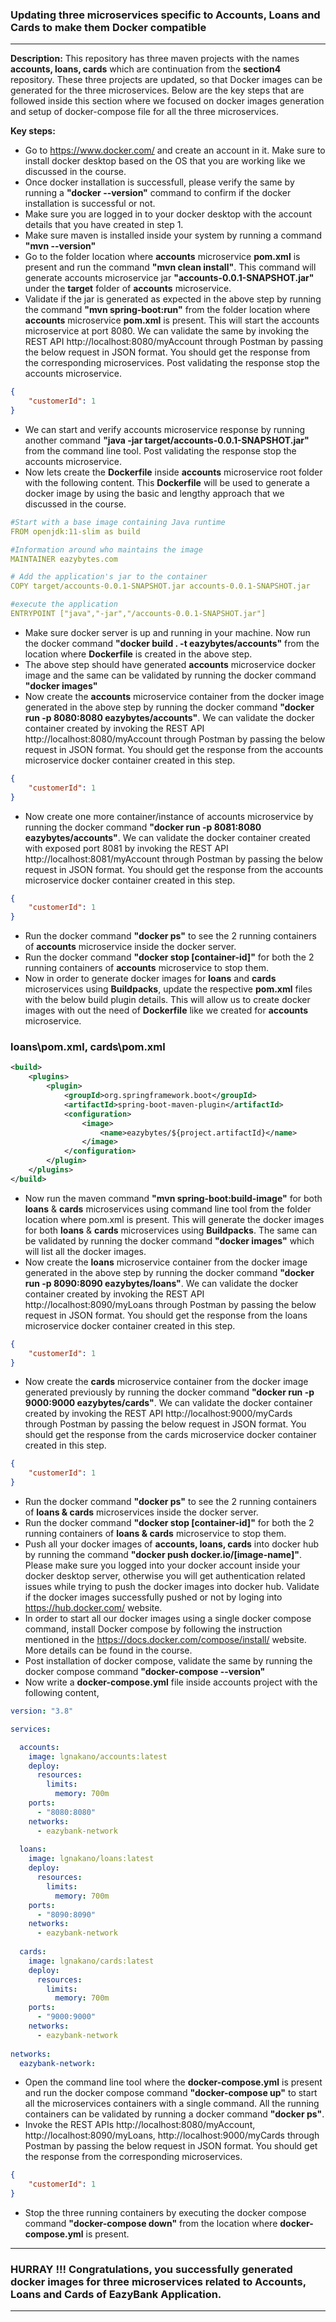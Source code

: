 ### Updating three microservices specific to Accounts, Loans and Cards to make them Docker compatible
---

**Description:** This repository has three maven projects with the names **accounts, loans, cards** which are continuation from the **section4** repository. 
These three projects are updated, so that Docker images can be generated for the three microservices. Below are the key steps that are followed inside this section where we focused on docker images generation and setup of docker-compose file for all the three microservices.

**Key steps:**
- Go to https://www.docker.com/ and create an account in it. Make sure to install docker desktop based on the OS that you are working like we discussed in the course.
- Once docker installation is successfull, please verify the same by running a **"docker --version"** command to confirm if the docker installation is successful or not.
- Make sure you are logged in to your docker desktop with the account details that you have created in step 1.
- Make sure maven is installed inside your system by running a command **"mvn --version"**
- Go to the folder location where **accounts** microservice **pom.xml** is present and run the command **"mvn clean install"**. This command will generate accounts microservice jar **"accounts-0.0.1-SNAPSHOT.jar"** under the **target** folder of **accounts** microservice.
- Validate if the jar is generated as expected in the above step by running the command **"mvn spring-boot:run"** from the folder location where **accounts** microservice **pom.xml** is present. This will start the accounts microservice at port 8080. We can validate the same by invoking the REST API http://localhost:8080/myAccount through Postman by passing the below request in JSON format. You should get the response from the corresponding microservices. Post validating the response stop the accounts microservice.
```json
{
    "customerId": 1
}
```
- We can start and verify accounts microservice response by running another command **"java -jar target/accounts-0.0.1-SNAPSHOT.jar"** from the command line tool. Post validating the response stop the accounts microservice.
- Now lets create the **Dockerfile** inside **accounts** microservice root folder with the following content. This **Dockerfile** will be used to generate a docker image by using the basic and lengthy approach that we discussed in the course.
```yaml
#Start with a base image containing Java runtime
FROM openjdk:11-slim as build

#Information around who maintains the image
MAINTAINER eazybytes.com

# Add the application's jar to the container
COPY target/accounts-0.0.1-SNAPSHOT.jar accounts-0.0.1-SNAPSHOT.jar

#execute the application
ENTRYPOINT ["java","-jar","/accounts-0.0.1-SNAPSHOT.jar"]
```
- Make sure docker server is up and running in your machine. Now run the docker command **"docker build . -t eazybytes/accounts"** from the location where **Dockerfile** is
  created in the above step. 
- The above step should have generated **accounts** microservice docker image and the same can be validated by running the docker command **"docker images"**
- Now create the **accounts** microservice container from the docker image generated in the above step by running the docker command **"docker run -p 8080:8080 eazybytes/accounts"**. We can validate the docker container created by invoking the REST API http://localhost:8080/myAccount through Postman by passing the below request in JSON format. You should get the response from the accounts microservice docker container created in this step.
```json
{
    "customerId": 1
}
```
- Now create one more container/instance of accounts microservice by running the docker command **"docker run -p 8081:8080 eazybytes/accounts"**. We can validate the docker container created with exposed port 8081 by invoking the REST API http://localhost:8081/myAccount through Postman by passing the below request in JSON format. You should get the response from the accounts microservice docker container created in this step.
```json
{
    "customerId": 1
}
```
- Run the docker command **"docker ps"** to see the 2 running containers of **accounts** microservice inside the docker server.
- Run the docker command **"docker stop [container-id]"** for both the 2 running containers of **accounts** microservice to stop them.
- Now in order to generate docker images for **loans** and **cards** microservices using **Buildpacks**, update the respective **pom.xml** files with the below build plugin       details. This will allow us to create docker images with out the need of **Dockerfile** like we created for **accounts** microservice.

### loans\pom.xml, cards\pom.xml

```xml
<build>
	<plugins>
		<plugin>
			<groupId>org.springframework.boot</groupId>
			<artifactId>spring-boot-maven-plugin</artifactId>
			<configuration>
				<image>
					<name>eazybytes/${project.artifactId}</name>
				</image>
			</configuration>
		</plugin>
	</plugins>
</build>  

```
- Now run the maven command **"mvn spring-boot:build-image"** for both **loans** & **cards** microservices using command line tool from the folder location where pom.xml is present. This will generate the docker images for both **loans** & **cards** microservices using **Buildpacks**. The same can be validated by running the docker command **"docker images"** which will list all the docker images.
- Now create the **loans** microservice container from the docker image generated in the above step by running the docker command **"docker run -p 8090:8090 eazybytes/loans"**. We can validate the docker container created by invoking the REST API http://localhost:8090/myLoans through Postman by passing the below request in JSON format. You should get the response from the loans microservice docker container created in this step.
```json
{
    "customerId": 1
}
```
- Now create the **cards** microservice container from the docker image generated previously by running the docker command **"docker run -p 9000:9000 eazybytes/cards"**. We can validate the docker container created by invoking the REST API http://localhost:9000/myCards through Postman by passing the below request in JSON format. You should get the response from the cards microservice docker container created in this step.
```json
{
    "customerId": 1
}
```
- Run the docker command **"docker ps"** to see the 2 running containers of **loans & cards** microservices inside the docker server.
- Run the docker command **"docker stop [container-id]"** for both the 2 running containers of **loans & cards** microservice to stop them.
- Push all your docker images of **accounts, loans, cards** into docker hub by running the command **"docker push docker.io/[image-name]"**. Please make sure you logged into 
  your docker account inside your docker desktop server, otherwise you will get authentication related issues while trying to push the docker images into docker hub. Validate
  if the docker images successfully pushed or not by loging into https://hub.docker.com/ website.
- In order to start all our docker images using a single docker compose command, install Docker compose by following the instruction mentioned in the https://docs.docker.com/compose/install/ website. More details can be found in the course.
- Post installation of docker compose, validate the same by running the docker compose command **"docker-compose --version"**
- Now write a **docker-compose.yml** file inside accounts project with the following content,
```yaml
version: "3.8"

services:

  accounts:
    image: lgnakano/accounts:latest
    deploy:
      resources:
        limits:
          memory: 700m
    ports:
      - "8080:8080"
    networks:
      - eazybank-network
    
  loans:
    image: lgnakano/loans:latest
    deploy:
      resources:
        limits:
          memory: 700m
    ports:
      - "8090:8090"
    networks:
      - eazybank-network
    
  cards:
    image: lgnakano/cards:latest
    deploy:
      resources:
        limits:
          memory: 700m
    ports:
      - "9000:9000"
    networks:
      - eazybank-network
    
networks:
  eazybank-network:
```
-  Open the command line tool where the **docker-compose.yml** is present and run the docker compose command **"docker-compose up"** to start all the microservices containers with a single command. All the running containers can be validated by running a docker command **"docker ps"**.
-  Invoke the REST APIs http://localhost:8080/myAccount, http://localhost:8090/myLoans, http://localhost:9000/myCards through Postman by passing the below request in JSON          format. You should get the response from the corresponding microservices.
```json
{
    "customerId": 1
}
```
-  Stop the three running containers by executing the docker compose command **"docker-compose down"** from the location where **docker-compose.yml** is present.
---
### HURRAY !!! Congratulations, you successfully generated docker images for three microservices related to Accounts, Loans and Cards of EazyBank Application.
---
